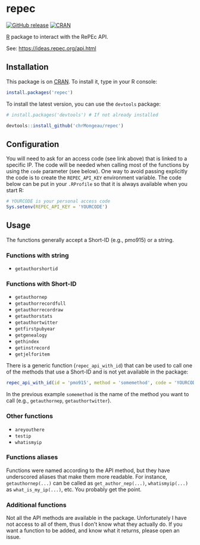 # repec

[![GitHub release](https://img.shields.io/github/release/chrmongeau/repec.svg)](https://github.com/chrMongeau/repec/releases)
[![CRAN](https://www.r-pkg.org/badges/version/repec)](https://cran.r-project.org/package=repec)

[R](https://www.r-project.org/) package to interact with the RePEc API.

See: https://ideas.repec.org/api.html

## Installation

This package is on [CRAN](https://cran.r-project.org/package=repec). To
install it, type in your R console:

```r
install.packages('repec')
```

To install the latest version, you can use the `devtools` package:

```r
# install.packages('devtools') # If not already installed

devtools::install_github('chrMongeau/repec')
```

## Configuration

You will need to ask for an access code (see link above) that is linked
to a specific IP. The code will be needed when calling most
of the functions by using the `code` parameter (see below). One way to
avoid passing explicitly the code is to create the `REPEC_API_KEY`
environment variable. The code below can be put in your `.RProfile` so
that it is always available when you start R:

```r
# YOURCODE is your personal access code
Sys.setenv(REPEC_API_KEY = 'YOURCODE')
```

## Usage

The functions generally accept a Short-ID (e.g., pmo915) or a string.

### Functions with string

* `getauthorshortid`

### Functions with Short-ID

* `getauthornep`
* `getauthorrecordfull`
* `getauthorrecordraw`
* `getauthorstats`
* `getauthortwitter`
* `getfirstpubyear`
* `getgenealogy`
* `gethindex`
* `getinstrecord`
* `getjelforitem`

There is a generic function (`repec_api_with_id`) that can be used to call
one of the methods that use a Short-ID and is not yet available in the
package:

```r
repec_api_with_id(id = 'pmo915', method = 'somemethod', code = 'YOURCODE')
```

In the previous example `somemethod` is the name of the method you want
to call (e.g., `getauthornep`, `getauthortwitter`).

### Other functions

* `areyouthere`
* `testip`
* `whatismyip`

### Functions aliases

Functions were named according to the API method, but they have underscored
aliases that make them more readable. For instance, `getauthornep(...)` can
be called as `get_author_nep(...)`, `whatismyip(...)` as `what_is_my_ip(...)`,
etc. You probably get the point.

### Additional functions

Not all the API methods are available in the package. Unfortunately I have
not access to all of them, thus I don't know what they actually do. If you
want a function to be added, and know what it returns, please open an issue.
